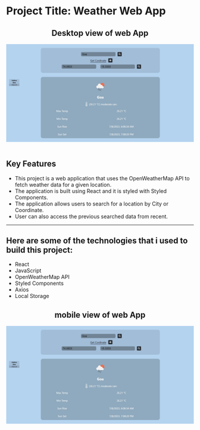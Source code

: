 <h1 >Project Title: Weather Web App</h1>
<h2 align="center">Desktop view of web App</h2> 

 <img src="https://github.com/letswriteaprogram/Weather-App-/blob/main/public/assets/images/Untitled.jpg?raw=true" alt="Application image" align="center"> 

<br>
<br>
<h2>Key Features</h2>

<ul>
    <li>This project is a web application that uses the OpenWeatherMap API to fetch weather data for a given location.</li>
    <li>The application is built using React and it is styled with Styled Components.</li>
    <li>The application allows users to search for a location by City or Coordinate.</li>
    <li>User can also access the previous searched data from recent.</li>
  
</ul>
    <hr>
<h2>Here are some of the technologies that i used to build this project:</h2>
<ul>
    <li>React</li>
    <li>JavaScript</li>
    <li>OpenWeatherMap API</li>
    <li>Styled Components</li>
    <li>Axios</li>
    <li>Local Storage</li>
</ul>
<h2 align="center">mobile view of web App</h2> 

 <img src="https://github.com/letswriteaprogram/Weather-App-/blob/main/public/assets/images/Untitled.jpg?raw=true" alt="Application image" align="center"> 

<br>
<br>
